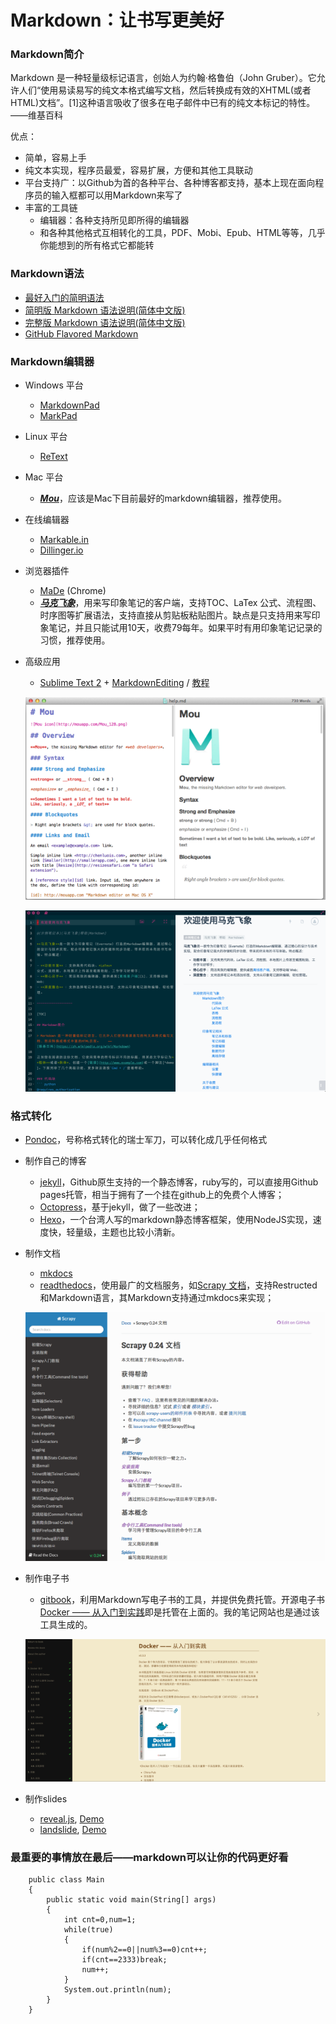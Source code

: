 Markdown：让书写更美好
======================

### Markdown简介

Markdown 是一种轻量级标记语言，创始人为约翰·格鲁伯（John
Gruber）。它允许人们“使用易读易写的纯文本格式编写文档，然后转换成有效的XHTML(或者HTML)文档”。\[1\]这种语言吸收了很多在电子邮件中已有的纯文本标记的特性。
——维基百科

优点：

-   简单，容易上手
-   纯文本实现，程序员最爱，容易扩展，方便和其他工具联动
-   平台支持广：以Github为首的各种平台、各种博客都支持，基本上现在面向程序员的输入框都可以用Markdown来写了
-   丰富的工具链
    -   编辑器：各种支持所见即所得的编辑器
    -   和各种其他格式互相转化的工具，PDF、Mobi、Epub、HTML等等，几乎你能想到的所有格式它都能转

### Markdown语法

-   [最好入门的简明语法](http://ibruce.info/2013/11/26/markdown/)
-   [简明版
    Markdown 语法说明(简体中文版)](http://wowubuntu.com/markdown/basic.html)
-   [完整版
    Markdown 语法说明(简体中文版)](http://wowubuntu.com/markdown/index.html)
-   [GitHub Flavored
    Markdown](https://help.github.com/articles/github-flavored-markdown/)

### Markdown编辑器

-   Windows 平台
    -   [MarkdownPad](http://markdownpad.com/)
    -   [MarkPad](http://code52.org/DownmarkerWPF/)
-   Linux 平台
    -   [ReText](http://sourceforge.net/p/retext/home/ReText/)
-   Mac 平台
    -   [***Mou***](http://mouapp.com/)，应该是Mac下目前最好的markdown编辑器，推荐使用。
-   在线编辑器
    -   [Markable.in](http://markable.in/)
    -   [Dillinger.io](http://dillinger.io/)
-   浏览器插件
    -   [MaDe](https://chrome.google.com/webstore/detail/oknndfeeopgpibecfjljjfanledpbkog) (Chrome)
    -   [***马克飞象***](http://maxiang.info/)，用来写印象笔记的客户端，支持TOC、LaTex
        公式、流程图、时序图等扩展语法，支持直接从剪贴板粘贴图片。缺点是只支持用来写印象笔记，并且只能试用10天，收费79每年。如果平时有用印象笔记记录的习惯，推荐使用。
-   高级应用

    -   [Sublime Text 2](http://www.sublimetext.com/2) +
        [MarkdownEditing](http://ttscoff.github.io/MarkdownEditing/) /
        [教程](http://lucifr.com/2012/07/12/markdownediting-for-sublime-text-2/)

    ![](144397483516233.png)

    ![](144397493224203.png)

### 格式转化

-   [Pondoc](http://johnmacfarlane.net/pandoc/)，号称格式转化的瑞士军刀，可以转化成几乎任何格式
-   制作自己的博客
    -   [jekyll](http://jekyllcn.com/)，Github原生支持的一个静态博客，ruby写的，可以直接用Github
        pages托管，相当于拥有了一个挂在github上的免费个人博客；
    -   [Octopress](http://octopress.org/)，基于jekyll，做了一些改进；
    -   [Hexo](http://hexo.io/index.html)，一个台湾人写的markdown静态博客框架，使用NodeJS实现，速度快，轻量级，主题也比较小清新。
-   制作文档

    -   [mkdocs](http://www.mkdocs.org/)
    -   [readthedocs](https://readthedocs.org/)，使用最广的文档服务，如[Scrapy
        文档](https://scrapy-chs.readthedocs.org/zh_CN/0.24/index.html)，支持Restructed和Markdown语言，其Markdown支持通过mkdocs来实现；

    ![](144397497461561.png)

-   制作电子书

    -   [gitbook](https://www.gitbook.com/)，利用Markdown写电子书的工具，并提供免费托管。开源电子书[Docker
        ——
        从入门到实践](http://yeasy.gitbooks.io/docker_practice/)即是托管在上面的。我的笔记网站也是通过该工具生成的。

    ![](144397547560778.png)

-   制作slides
    -   [reveal.js](https://github.com/hakimel/reveal.js),
        [Demo](http://lab.hakim.se/reveal-js/#/)
    -   [landslide](https://github.com/adamzap/landslide),
        [Demo](http://adamzap.com/misc/presentation.html#slide1)

### 最重要的事情放在最后——markdown可以让你的代码更好看

```
    public class Main
    {
        public static void main(String[] args)
        {
            int cnt=0,num=1;
            while(true)
            {
                if(num%2==0||num%3==0)cnt++;
                if(cnt==2333)break;
                num++;
            }
            System.out.println(num);
        }
    }
```
